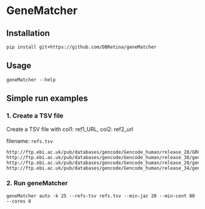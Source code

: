 # GeneMatcher

## Installation

```
pip install git+https://github.com/DBRetina/geneMatcher
```

## Usage

```
geneMatcher --help
```

## Simple run examples

### 1. Create a TSV file

Create a TSV file with col1: ref1_URL, col2: ref2_url

filename: `refs.tsv`

```tsv
http://ftp.ebi.ac.uk/pub/databases/gencode/Gencode_human/release_28/GRCh37_mapping/gencode.v28lift37.transcripts.fa.gz	http://ftp.ebi.ac.uk/pub/databases/gencode/Gencode_human/release_38/gencode.v38.transcripts.fa.gz
http://ftp.ebi.ac.uk/pub/databases/gencode/Gencode_human/release_20/gencode.v20.pc_transcripts.fa.gz	http://ftp.ebi.ac.uk/pub/databases/gencode/Gencode_human/release_34/gencode.v34.pc_transcripts.fa.gz
```


### 2. Run geneMatcher

```
geneMatcher auto -k 25 --refs-tsv refs.tsv --min-jac 20 --min-cont 80 --cores 8
```